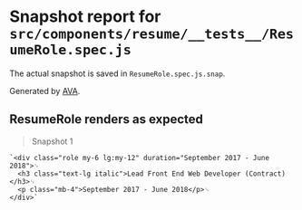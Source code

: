 # Snapshot report for `src/components/resume/__tests__/ResumeRole.spec.js`

The actual snapshot is saved in `ResumeRole.spec.js.snap`.

Generated by [AVA](https://ava.li).

## ResumeRole renders as expected

> Snapshot 1

    `<div class="role my-6 lg:my-12" duration="September 2017 - June 2018">␊
      <h3 class="text-lg italic">Lead Front End Web Developer (Contract)</h3>␊
      <p class="mb-4">September 2017 - June 2018</p>␊
    </div>`

